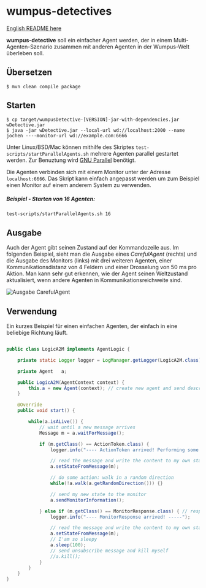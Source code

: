 # wumpus-detectives

[English README here](README.md)

**wumpus-detective** soll ein einfacher Agent werden, der in einem Multi-Agenten-Szenario
zusammen mit anderen Agenten in der Wumpus-Welt überleben soll.


## Übersetzen

```
$ mvn clean compile package
```

## Starten

```
$ cp target/wumpusDetective-[VERSION]-jar-with-dependencies.jar wDetective.jar
$ java -jar wDetective.jar --local-url wd://localhost:2000 --name jochen ----monitor-url wd://example.com:6666

```

Unter Linux/BSD/Mac können mithilfe des Skriptes `test-scripts/startParallelAgents.sh`
mehrere Agenten parallel gestartet werden. Zur Benuztung wird
[GNU Parallel](https://www.gnu.org/software/parallel/) benötigt.

Die Agenten verbinden sich mit einem Monitor unter der Adresse `localhost:6666`. Das
Skript kann einfach angepasst werden um zum Beispiel einen Monitor auf einem anderem
System zu verwenden.

##### Beispiel - Starten von 16 Agenten:


```bash
test-scripts/startParallelAgents.sh 16
```

## Ausgabe

Auch der Agent gibt seinen Zustand auf der Kommandozeile aus. Im folgenden Beispiel,
sieht man die Ausgabe eines *CarefulAgent* (rechts) und die Ausgabe des Monitors (links)
mit drei weiteren Agenten, einer Kommunikationsdistanz von 4 Feldern und einer
Drosselung von 50 ms pro Aktion. Man kann sehr gut erkennen, wie der Agent seinen
Weltzustand aktualisiert, wenn andere Agenten in Kommunikationsreichweite sind.


![Ausgabe CarefulAgent](../media/agent_4_agents.gif)

## Verwendung

Ein kurzes Beispiel für einen einfachen Agenten, der einfach in eine beliebige Richtung
läuft.


```java

public class LogicA2M implements AgentLogic {

    private static Logger logger = LogManager.getLogger(LogicA2M.class);

	private Agent 	a;

	public LogicA2M(AgentContext context) {
		this.a = new Agent(context); // create new agent and send description
	}

	@Override
	public void start() {

		while(a.isALive()) {
			// wait until a new message arrives
			Message m = a.waitForMessage();

			if (m.getClass() == ActionToken.class) {
				logger.info("---- ActionToken arrived! Performing some action. -----");

				// read the message and write the content to my own state
				a.setStateFromMessage(m);

				// do some action: walk in a random direction
				while(!a.walk(a.getRandomDirection())) {}

				// send my new state to the monitor
				a.sendMonitorInformation();

			} else if (m.getClass() == MonitorResponse.class) { // response for MonitorInformation
				logger.info("---- MonitorResponse arrived! -----");

				// read the message and write the content to my own state
				a.setStateFromMessage(m);
				// I'am so sleepy
				a.sleep(100);
				// send unsubscribe message and kill myself
				//a.kill();
			}
		}
	}
}

```
